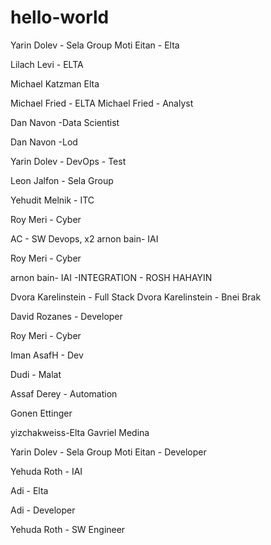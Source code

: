# hello-world



Yarin Dolev - Sela Group
Moti Eitan - Elta



Lilach Levi - ELTA


Michael Katzman Elta


Michael Fried - ELTA
Michael Fried - Analyst

Dan Navon -Data Scientist

Dan Navon -Lod

Yarin Dolev - DevOps - Test

Leon Jalfon - Sela Group

Yehudit Melnik - ITC

Roy Meri - Cyber

AC - SW Devops, x2
arnon bain- IAI

Roy Meri - Cyber

arnon bain- IAI -INTEGRATION - ROSH HAHAYIN

Dvora Karelinstein - Full Stack
Dvora Karelinstein - Bnei Brak

David Rozanes - Developer

Roy Meri - Cyber

Iman
AsafH - Dev

Dudi - Malat

Assaf Derey - Automation

Gonen Ettinger

yizchakweiss-Elta
Gavriel Medina

Yarin Dolev - Sela Group
Moti Eitan - Developer





Yehuda Roth - IAI


Adi - Elta




Adi - Developer


Yehuda Roth - SW Engineer


